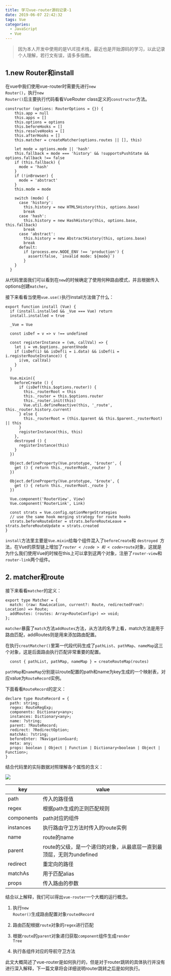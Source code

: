 ```yaml
---
title: 学习vue-router源码记录-1
date: 2019-06-07 22:42:32
tags: Vue
categories:
  - JavaScript
  - Vue
---
```

> 因为本人开发中使用的是VUE技术栈，最近也是开始源码的学习，以此记录个人理解，若行文有误，请多多指教。

## 1.new Router和install

在vue中我们使用vue-router时需要先进行<code>new Router()</code>，执行<code>new Router()</code>后主要执行代码看看VueRouter class定义的<code>constructor</code>方法。

```
constructor (options: RouterOptions = {}) {
    this.app = null
    this.apps = []
    this.options = options
    this.beforeHooks = []
    this.resolveHooks = []
    this.afterHooks = []
    this.matcher = createMatcher(options.routes || [], this)

    let mode = options.mode || 'hash'
    this.fallback = mode === 'history' && !supportsPushState && options.fallback !== false
    if (this.fallback) {
      mode = 'hash'
    }
    if (!inBrowser) {
      mode = 'abstract'
    }
    this.mode = mode

    switch (mode) {
      case 'history':
        this.history = new HTML5History(this, options.base)
        break
      case 'hash':
        this.history = new HashHistory(this, options.base, this.fallback)
        break
      case 'abstract':
        this.history = new AbstractHistory(this, options.base)
        break
      default:
        if (process.env.NODE_ENV !== 'production') {
          assert(false, `invalid mode: ${mode}`)
        }
    }
  }
```

从代码里面我们可以看到在<code>new</code>的时候确定了使用何种路由模式，并且根据传入options创建<code>matcher</code>。

接下来看看当使用<code>vue.use()</code>执行install方法做了什么：

```
export function install (Vue) {
  if (install.installed && _Vue === Vue) return
  install.installed = true

  _Vue = Vue

  const isDef = v => v !== undefined

  const registerInstance = (vm, callVal) => {
    let i = vm.$options._parentVnode
    if (isDef(i) && isDef(i = i.data) && isDef(i = i.registerRouteInstance)) {
      i(vm, callVal)
    }
  }

  Vue.mixin({
    beforeCreate () {
      if (isDef(this.$options.router)) {
        this._routerRoot = this
        this._router = this.$options.router
        this._router.init(this)
        Vue.util.defineReactive(this, '_route', this._router.history.current)
      } else {
        this._routerRoot = (this.$parent && this.$parent._routerRoot) || this
      }
      registerInstance(this, this)
    },
    destroyed () {
      registerInstance(this)
    }
  })

  Object.defineProperty(Vue.prototype, '$router', {
    get () { return this._routerRoot._router }
  })

  Object.defineProperty(Vue.prototype, '$route', {
    get () { return this._routerRoot._route }
  })

  Vue.component('RouterView', View)
  Vue.component('RouterLink', Link)

  const strats = Vue.config.optionMergeStrategies
  // use the same hook merging strategy for route hooks
  strats.beforeRouteEnter = strats.beforeRouteLeave = strats.beforeRouteUpdate = strats.created
}
```

<code>install</code>方法里主要是<code>Vue.mixin</code>给每个组件混入了<code>beforeCreate</code>和 <code>destroyed </code>方法，在Vue的原型链上增加了<code>$router</code>和<code>$route</code>对象，这就是为什么我们使用Vue的时候在this上可以拿到这两个对象，注册了<code>router-view</code>和<code>router-link</code>两个组件。

## 2. matcher和route

接下来看看<code>matcher</code>的定义：

```
export type Matcher = {
  match: (raw: RawLocation, current?: Route, redirectedFrom?: Location) => Route;
  addRoutes: (routes: Array<RouteConfig>) => void;
};
```

<code>matcher</code>暴露了<code>match</code>方法<code>addRoutes</code>方法，从方法的名字上看，match方法是用于路由匹配，addRoutes则是用来添加路由配置。

在执行<code>creatMatcher()</code>里第一代段代码生成了<code>pathList</code>、<code>pathMap</code>、<code>nameMap</code>这三个对象，这是后面路由执行匹配非常重要的配置。

```
  const { pathList, pathMap, nameMap } = createRouteMap(routes)
```

<code>pathMap</code>和<code>nameMap</code>分别是以route配置的path和name为key生成的一个映射表，对应value为<code>RouteRecord</code>实例。

下面看看<code>RouteRecord</code>的定义：

```
declare type RouteRecord = {
  path: string;
  regex: RouteRegExp;
  components: Dictionary<any>;
  instances: Dictionary<any>;
  name: ?string;
  parent: ?RouteRecord;
  redirect: ?RedirectOption;
  matchAs: ?string;
  beforeEnter: ?NavigationGuard;
  meta: any;
  props: boolean | Object | Function | Dictionary<boolean | Object | Function>;
}
```

结合代码里的实际数据对照理解各个属性的含义：

![](1.jpeg)

| key        | value                                                        |
| ---------- | ------------------------------------------------------------ |
| path       | 传入的路径值                                                 |
| regex      | 根据path生成的正则匹配规则                                   |
| components | path对应的组件                                               |
| instances  | 执行路由守卫方法时传入的route实例                            |
| name       | route的name                                                  |
| parent     | route的父级，是一个递归的对象，从最底层一直到最顶层，无则为undefined |
| redirect   | 重定向的路径                                                 |
| matchAs    | 用于匹配alias                                                |
| props      | 传入路由的参数                                               |

结合以上解释，我们可以得出<code>vue-router</code>一个大概的运行概念。

1. 执行<code>new Router()</code>生成路由配置对象<code>routedRecord</code>

2. 路由匹配根据<code>route</code>对象的<code>regex</code>进行匹配

3. 根据<code>route</code>的<code>parent</code>对象递归获取<code>component</code>组件生成<code>render Tree</code>

4. 执行各组件对应的导航守卫方法

此文大概简述了vue-router是如何执行的，但是对于router跳转的具体执行并没有进行深入解释，下一篇文章将会详细说明router跳转之后是如何执行。
